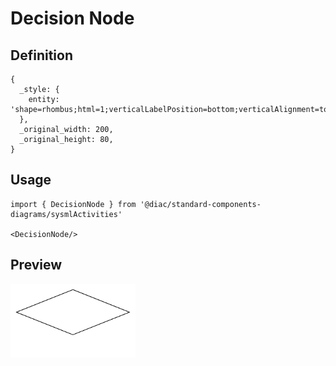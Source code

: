 # Decision Node

## Definition

```
{
  _style: { 
    entity: 'shape=rhombus;html=1;verticalLabelPosition=bottom;verticalAlignment=top;',
  },
  _original_width: 200,
  _original_height: 80,
}
```

## Usage

```
import { DecisionNode } from '@diac/standard-components-diagrams/sysmlActivities'

<DecisionNode/>
```

## Preview

<img src="./decision-node.png" width="200"/>
